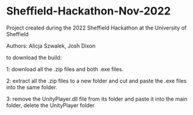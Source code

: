 # Sheffield-Hackathon-Nov-2022
Project created during the 2022 Sheffield Hackathon at the University of Sheffield

Authors: Alicja Szwalek, Josh Dixon

to download the build:

1: download all the .zip files and both .exe files.

2: extract all the .zip files to a new folder and cut and paste the .exe files into the same folder.

3: remove the UnityPlayer.dll file from its folder and paste it into the main folder, delete the UnityPlayer folder
